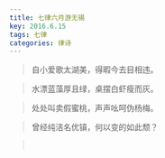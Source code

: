 ```yaml
---
title: 七律六月游无锡
key: 2016.6.15
tags: 七律
categories: 律诗
---
```


<blockquote class="blockquote-center">自小爱歌太湖美，得暇今去目相违。
</blockquote>
<blockquote class="blockquote-center">水漂蓝藻厚且绿，桌摆白虾瘦而灰。
</blockquote>
<blockquote class="blockquote-center">处处叫卖假蜜桃，声声吆呵伪杨梅。
</blockquote>
<blockquote class="blockquote-center">曾经纯洁名优镇，何以变的如此颓？
</blockquote>
<blockquote class="blockquote-center"></br>
</blockquote>
